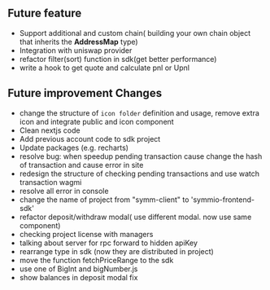 ## Future feature

- Support additional and custom chain( building your own chain object that inherits the **AddressMap** type)
- Integration with uniswap provider
- refactor filter(sort) function in sdk(get better performance)
- write a hook to get quote and calculate pnl or Upnl

## Future improvement Changes

- change the structure of `icon folder` definition and usage, remove extra icon and integrate public and icon component
- Clean nextjs code
- Add previous account code to sdk project
- Update packages (e.g. recharts)
- resolve bug: when speedup pending transaction cause change the hash of transaction and cause error in site
- redesign the structure of checking pending transactions and use watch transaction wagmi
- resolve all error in console
- change the name of project from "symm-client" to 'symmio-frontend-sdk'
- refactor deposit/withdraw modal( use different modal. now use same component)
- checking project license with managers
- talking about server for rpc forward to hidden apiKey
- rearrange type in sdk (now they are distributed in project)
- move the function fetchPriceRange to the sdk
- use one of BigInt and bigNumber.js
- show balances in deposit modal fix
